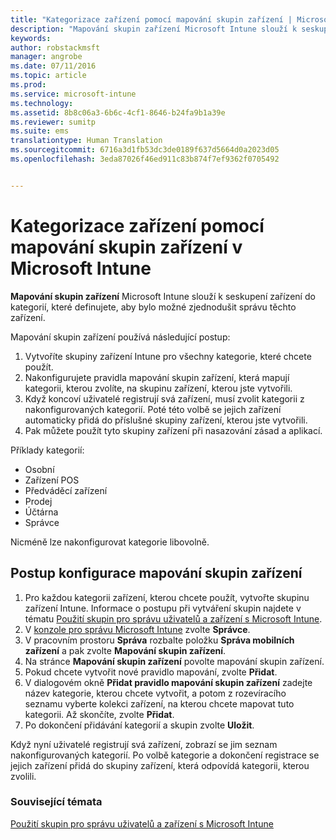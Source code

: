 ```yaml
---
title: "Kategorizace zařízení pomocí mapování skupin zařízení | Microsoft Intune"
description: "Mapování skupin zařízení Microsoft Intune slouží k seskupení zařízení do kategorií, které definujete, aby bylo možné zjednodušit správu těchto zařízení."
keywords: 
author: robstackmsft
manager: angrobe
ms.date: 07/11/2016
ms.topic: article
ms.prod: 
ms.service: microsoft-intune
ms.technology: 
ms.assetid: 8b8c06a3-6b6c-4cf1-8646-b24fa9b1a39e
ms.reviewer: sumitp
ms.suite: ems
translationtype: Human Translation
ms.sourcegitcommit: 6716a3d1fb53dc3de0189f637d5664d0a2023d05
ms.openlocfilehash: 3eda87026f46ed911c83b874f7ef9362f0705492


---
```


# Kategorizace zařízení pomocí mapování skupin zařízení v Microsoft Intune
**Mapování skupin zařízení** Microsoft Intune slouží k seskupení zařízení do kategorií, které definujete, aby bylo možné zjednodušit správu těchto zařízení. 

Mapování skupin zařízení používá následující postup:
1. Vytvoříte skupiny zařízení Intune pro všechny kategorie, které chcete použít.
2. Nakonfigurujete pravidla mapování skupin zařízení, která mapují kategorii, kterou zvolíte, na skupinu zařízení, kterou jste vytvořili.
3. Když koncoví uživatelé registrují svá zařízení, musí zvolit kategorii z nakonfigurovaných kategorií. Poté této volbě se jejich zařízení automaticky přidá do příslušné skupiny zařízení, kterou jste vytvořili.
4. Pak můžete použít tyto skupiny zařízení při nasazování zásad a aplikací.

Příklady kategorií:
* Osobní
* Zařízení POS
* Předváděcí zařízení
* Prodej
* Účtárna
* Správce

Nicméně lze nakonfigurovat kategorie libovolně.

## Postup konfigurace mapování skupin zařízení
1. Pro každou kategorii zařízení, kterou chcete použít, vytvořte skupinu zařízení Intune. Informace o postupu při vytváření skupin najdete v tématu [Použití skupin pro správu uživatelů a zařízení s Microsoft Intune](use-groups-to-manage-users-and-devices-with-microsoft-intune.md).
2. V [konzole pro správu Microsoft Intune](https://manage.microsoft.com) zvolte **Správce**.
3. V pracovním prostoru **Správa** rozbalte položku **Správa mobilních zařízení** a pak zvolte **Mapování skupin zařízení**.
4. Na stránce **Mapování skupin zařízení** povolte mapování skupin zařízení.
5. Pokud chcete vytvořit nové pravidlo mapování, zvolte **Přidat**.
6. V dialogovém okně **Přidat pravidlo mapování skupin zařízení** zadejte název kategorie, kterou chcete vytvořit, a potom z rozevíracího seznamu vyberte kolekci zařízení, na kterou chcete mapovat tuto kategorii. Až skončíte, zvolte **Přidat**.
7. Po dokončení přidávání kategorií a skupin zvolte **Uložit**.

Když nyní uživatelé registrují svá zařízení, zobrazí se jim seznam nakonfigurovaných kategorií. Po volbě kategorie a dokončení registrace se jejich zařízení přidá do skupiny zařízení, která odpovídá kategorii, kterou zvolili.

### Související témata
[Použití skupin pro správu uživatelů a zařízení s Microsoft Intune](use-groups-to-manage-users-and-devices-with-microsoft-intune.md)


<!--HONumber=Jul16_HO4-->


